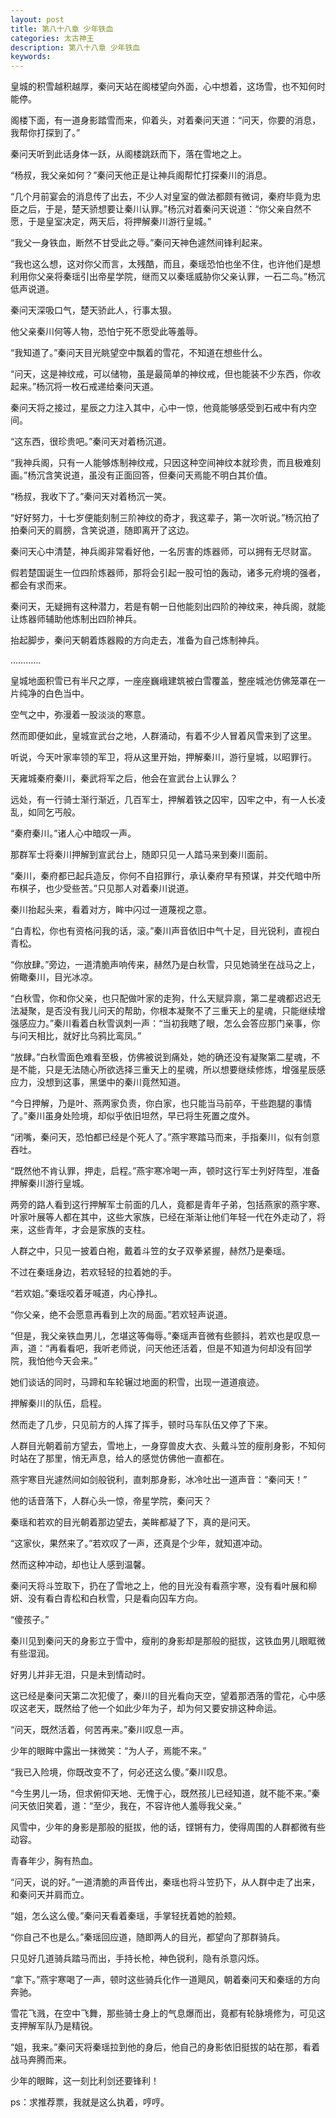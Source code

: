 ```yaml
---
layout: post
title: 第八十八章 少年铁血
categories: 太古神王
description: 第八十八章 少年铁血
keywords:
---
```


皇城的积雪越积越厚，秦问天站在阁楼望向外面，心中想着，这场雪，也不知何时能停。

阁楼下面，有一道身影踏雪而来，仰着头，对着秦问天道：“问天，你要的消息，我帮你打探到了。”

秦问天听到此话身体一跃，从阁楼跳跃而下，落在雪地之上。

“杨叔，我父亲如何？”秦问天他正是让神兵阁帮忙打探秦川的消息。

“几个月前宴会的消息传了出去，不少人对皇室的做法都颇有微词，秦府毕竟为忠臣之后，于是，楚天骄想要让秦川认罪。”杨沉对着秦问天说道：“你父亲自然不愿，于是皇室决定，两天后，将押解秦川游行皇城。”

“我父一身铁血，断然不甘受此之辱。”秦问天神色遽然间锋利起来。

“我也这么想，这对你父而言，太残酷，而且，秦瑶恐怕也坐不住，也许他们是想利用你父亲将秦瑶引出帝星学院，继而又以秦瑶威胁你父亲认罪，一石二鸟。”杨沉低声说道。

秦问天深吸口气，楚天骄此人，行事太狠。

他父亲秦川何等人物，恐怕宁死不愿受此等羞辱。

“我知道了。”秦问天目光眺望空中飘着的雪花，不知道在想些什么。

“问天，这是神纹戒，可以储物，虽是最简单的神纹戒，但也能装不少东西，你收起来。”杨沉将一枚石戒递给秦问天道。

秦问天将之接过，星辰之力注入其中，心中一惊，他竟能够感受到石戒中有内空间。

“这东西，很珍贵吧。”秦问天对着杨沉道。

“我神兵阁，只有一人能够炼制神纹戒，只因这种空间神纹本就珍贵，而且极难刻画。”杨沉含笑说道，虽没有正面回答，但秦问天焉能不明白其价值。

“杨叔，我收下了。”秦问天对着杨沉一笑。

“好好努力，十七岁便能刻制三阶神纹的奇才，我这辈子，第一次听说。”杨沉拍了拍秦问天的肩膀，含笑说道，随即离开了这边。

秦问天心中清楚，神兵阁非常看好他，一名厉害的炼器师，可以拥有无尽财富。

假若楚国诞生一位四阶炼器师，那将会引起一股可怕的轰动，诸多元府境的强者，都会有求而来。

秦问天，无疑拥有这种潜力，若是有朝一日他能刻出四阶的神纹来，神兵阁，就能让炼器师辅助他炼制出四阶神兵。

抬起脚步，秦问天朝着炼器殿的方向走去，准备为自己炼制神兵。

…………

皇城地面积雪已有半尺之厚，一座座巍峨建筑被白雪覆盖，整座城池仿佛笼罩在一片纯净的白色当中。

空气之中，弥漫着一股淡淡的寒意。

然而即便如此，皇城宣武台之地，人群涌动，有着不少人冒着风雪来到了这里。

听说，今天叶家率领的军卫，将从这里开始，押解秦川，游行皇城，以昭罪行。

天雍城秦府秦川，秦武将军之后，他会在宣武台上认罪么？

远处，有一行骑士渐行渐近，几百军士，押解着铁之囚牢，囚牢之中，有一人长凌乱，如同乞丐般。

“秦府秦川。”诸人心中暗叹一声。

那群军士将秦川押解到宣武台上，随即只见一人踏马来到秦川面前。

“秦川，秦府都已起兵造反，你何不自招罪行，承认秦府早有预谋，并交代暗中所布棋子，也少受些苦。”只见那人对着秦川说道。

秦川抬起头来，看着对方，眸中闪过一道蔑视之意。

“白青松，你也有资格问我的话，滚。”秦川声音依旧中气十足，目光锐利，直视白青松。

“你放肆。”旁边，一道清脆声响传来，赫然乃是白秋雪，只见她骑坐在战马之上，俯瞰秦川，目光冰凉。

“白秋雪，你和你父亲，也只配做叶家的走狗，什么天赋异禀，第二星魂都迟迟无法凝聚，是否没有我儿问天的帮助，你根本凝聚不了三重天上的星魂，只能继续增强感应力。”秦川看着白秋雪讽刺一声：“当初我瞎了眼，怎么会答应那门亲事，你与问天相比，就好比乌鸦比鸾凤。”

“放肆。”白秋雪面色难看至极，仿佛被说到痛处，她的确还没有凝聚第二星魂，不是不能，只是无法随心所欲选择三重天上的星魂，所以想要继续修炼，增强星辰感应力，没想到这事，黑堡中的秦川竟然知道。

“今日押解，乃是叶、燕两家负责，你白家，也只能当马前卒，干些跑腿的事情了。”秦川虽身处险境，却似乎依旧坦然，早已将生死置之度外。

“闭嘴，秦问天，恐怕都已经是个死人了。”燕宇寒踏马而来，手指秦川，似有剑意吞吐。

“既然他不肯认罪，押走，启程。”燕宇寒冷喝一声，顿时这行军士列好阵型，准备押解秦川游行皇城。

两旁的路人看到这行押解军士前面的几人，竟都是青年子弟，包括燕家的燕宇寒、叶家叶展等人都在其中，这些大家族，已经在渐渐让他们年轻一代在外走动了，将来，这些青年，才会是家族的支柱。

人群之中，只见一披着白袍，戴着斗笠的女子双拳紧握，赫然乃是秦瑶。

不过在秦瑶身边，若欢轻轻的拉着她的手。

“若欢姐。”秦瑶咬着牙喊道，内心挣扎。

“你父亲，绝不会愿意再看到上次的局面。”若欢轻声说道。

“但是，我父亲铁血男儿，怎堪这等侮辱。”秦瑶声音微有些颤抖，若欢也是叹息一声，道：“再看看吧，我听老师说，问天他还活着，但是不知道为何却没有回学院，我怕他今天会来。”

她们谈话的同时，马蹄和车轮辗过地面的积雪，出现一道道痕迹。

押解秦川的队伍，启程。

然而走了几步，只见前方的人挥了挥手，顿时马车队伍又停了下来。

人群目光朝着前方望去，雪地上，一身穿兽皮大衣、头戴斗笠的瘦削身影，不知何时站在了那里，悄无声息，给人的感觉仿佛他一直都在。

燕宇寒目光遽然间如剑般锐利，直刺那身影，冰冷吐出一道声音：“秦问天！”

他的话音落下，人群心头一惊，帝星学院，秦问天？

秦瑶和若欢的目光朝着那边望去，美眸都凝了下，真的是问天。

“这家伙，果然来了。”若欢叹了一声，还真是个少年，就知道冲动。

然而这种冲动，却也让人感到温馨。

秦问天将斗笠取下，扔在了雪地之上，他的目光没有看燕宇寒，没有看叶展和柳妍、没有看白青松和白秋雪，只是看向囚车方向。

“傻孩子。”

秦川见到秦问天的身影立于雪中，瘦削的身影却是那般的挺拔，这铁血男儿眼眶微有些湿润。

好男儿并非无泪，只是未到情动时。

这已经是秦问天第二次犯傻了，秦川的目光看向天空，望着那洒落的雪花，心中感叹这老天，既然给了他一个如此少年为子，却为何又要安排这种命运。

“问天，既然活着，何苦再来。”秦川叹息一声。

少年的眼眸中露出一抹微笑：“为人子，焉能不来。”

“我已入险境，你既改变不了，何必还这么傻。”秦川叹息。

“今生男儿一场，但求俯仰天地、无愧于心，既然孩儿已经知道，就不能不来。”秦问天依旧笑着，道：“至少，我在，不容许他人羞辱我父亲。”

风雪中，少年的身影是那般的挺拔，他的话，铿锵有力，使得周围的人群都微有些动容。

青春年少，胸有热血。

“问天，说的好。”一道清脆的声音传出，秦瑶也将斗笠扔下，从人群中走了出来，和秦问天并肩而立。

“姐，怎么这么傻。”秦问天看着秦瑶，手掌轻抚着她的脸颊。

“你自己不也是么。”秦瑶回应道，随即两人的目光，都望向了那群骑兵。

只见好几道骑兵踏马而出，手持长枪，神色锐利，隐有杀意闪烁。

“拿下。”燕宇寒喝了一声，顿时这些骑兵化作一道飓风，朝着秦问天和秦瑶的方向奔驰。

雪花飞溅，在空中飞舞，那些骑士身上的气息爆而出，竟都有轮脉境修为，可见这支押解军队乃是精锐。

“姐，我来。”秦问天将秦瑶拉到他的身后，他自己的身影依旧挺拔的站在那，看着战马奔腾而来。

少年的眼眸，这一刻比利剑还要锋利！

ps：求推荐票，我就是这么执着，哼哼。
